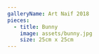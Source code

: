 ```yaml
---
galleryName: Art Naif 2018
pieces:
  - title: Bunny
    image: assets/bunny.jpg
    size: 25cm x 25cm
---
```

